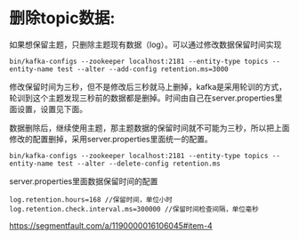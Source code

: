 # 删除topic数据:

如果想保留主题，只删除主题现有数据（log）。可以通过修改数据保留时间实现
``` 
bin/kafka-configs --zookeeper localhost:2181 --entity-type topics --entity-name test --alter --add-config retention.ms=3000
```
修改保留时间为三秒，但不是修改后三秒就马上删掉，kafka是采用轮训的方式，轮训到这个主题发现三秒前的数据都是删掉。时间由自己在server.properties里面设置，设置见下面。


数据删除后，继续使用主题，那主题数据的保留时间就不可能为三秒，所以把上面修改的配置删掉，采用server.properties里面统一的配置。
```
bin/kafka-configs --zookeeper localhost:2181 --entity-type topics --entity-name test --alter --delete-config retention.ms
```

server.properties里面数据保留时间的配置
```
log.retention.hours=168 //保留时间，单位小时
log.retention.check.interval.ms=300000 //保留时间检查间隔，单位毫秒
```

https://segmentfault.com/a/1190000016106045#item-4

